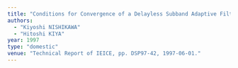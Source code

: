 ```yaml
---
title: "Conditions for Convergence of a Delayless Subband Adaptive Filter and Its Efficient Implementation"
authors:
  - "Kiyoshi NISHIKAWA"
  - "Hitoshi KIYA"
year: 1997
type: "domestic"
venue: "Technical Report of IEICE, pp. DSP97-42, 1997-06-01."
---
```

